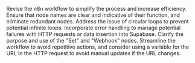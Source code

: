 Revise the n8n workflow to simplify the process and increase efficiency. Ensure that node names are clear and indicative of their function, and eliminate redundant nodes. Address the issue of circular loops to prevent potential infinite loops. Incorporate error handling to manage potential failures with HTTP requests or data insertion into Supabase. Clarify the purpose and use of the "Set" and "Webhook" nodes. Streamline the workflow to avoid repetitive actions, and consider using a variable for the URL in the HTTP request to avoid manual updates if the URL changes.
